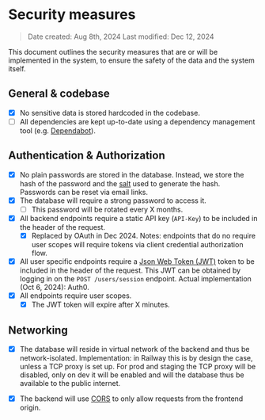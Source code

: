 # Security measures

> Date created: Aug 8th, 2024
> Last modified: Dec 12, 2024


This document outlines the security measures that are or will be implemented in the system, to ensure the safety of the data and the system itself.

## General & codebase

- [x] No sensitive data is stored hardcoded in the codebase.
- [ ] All dependencies are kept up-to-date using a dependency management tool (e.g. [Dependabot](https://github.com/dependabot)).

## Authentication & Authorization

- [x] No plain passwords are stored in the database. Instead, we store the hash of the password and the [salt](https://auth0.com/blog/adding-salt-to-hashing-a-better-way-to-store-passwords/) used to generate the hash. Passwords can be reset via email links.
- [x] The database will require a strong password to access it.
  - [ ] This password will be rotated every X months.
- [x] All backend endpoints require a static API key (`API-Key`) to be included in the header of the request. 
  - [x] Replaced by OAuth in Dec 2024. Notes: endpoints that do no require user scopes will require tokens via client credential authorization flow.
- [x] All user specific endpoints require a [Json Web Token (JWT)](https://blog.logrocket.com/secure-rest-api-jwt-authentication/) token to be included in the header of the request. This JWT can be obtained by logging in on the `POST /users/session` endpoint. Actual implementation (Oct 6, 2024): Auth0.
- [x] All endpoints require user scopes.
  - [x] The JWT token will expire after X minutes. 

## Networking

- [x] The database will reside in virtual network of the backend and thus be network-isolated. Implementation: in Railway this is by design the case, unless a TCP proxy is set up. For prod and staging the TCP proxy will be disabled, only on dev it will be enabled and will the database thus be available to the public internet.
- [x] The backend will use [CORS](https://developer.mozilla.org/en-US/docs/Web/HTTP/CORS) to only allow requests from the frontend origin.


